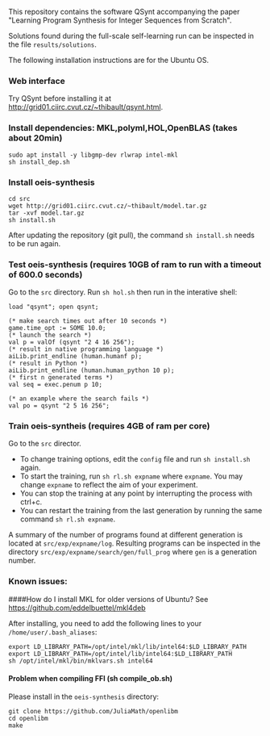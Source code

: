 This repository contains the software QSynt accompanying the paper 
"Learning Program Synthesis for Integer Sequences from Scratch". 

Solutions found during the full-scale self-learning run 
can be inspected in the file `results/solutions`.

The following installation instructions are for the Ubuntu OS.

### Web interface
Try QSynt before installing it at http://grid01.ciirc.cvut.cz/~thibault/qsynt.html.

### Install dependencies: MKL,polyml,HOL,OpenBLAS (takes about 20min)
``` 
sudo apt install -y libgmp-dev rlwrap intel-mkl
sh install_dep.sh
```

### Install oeis-synthesis
```
cd src
wget http://grid01.ciirc.cvut.cz/~thibault/model.tar.gz
tar -xvf model.tar.gz
sh install.sh
```

After updating the repository (git pull), 
the command `sh install.sh` needs to be run again.


### Test oeis-synthesis (requires 10GB of ram to run with a timeout of 600.0 seconds)
Go to the `src` directory.
Run `sh hol.sh` then run in the interative shell:
```
load "qsynt"; open qsynt;

(* make search times out after 10 seconds *)
game.time_opt := SOME 10.0;
(* launch the search *)
val p = valOf (qsynt "2 4 16 256");
(* result in native programming language *)
aiLib.print_endline (human.humanf p);
(* result in Python *)
aiLib.print_endline (human.human_python 10 p);
(* first n generated terms *)
val seq = exec.penum p 10;

(* an example where the search fails *)
val po = qsynt "2 5 16 256";
```

### Train oeis-syntheis (requires 4GB of ram per core)
Go to the `src` director.

- To change training options, 
  edit the `config` file and run `sh install.sh` again.
- To start the training, run `sh rl.sh expname` where `expname`. 
  You may change `expname` to reflect the aim of your experiment.
- You can stop the training at any point by interrupting the process 
  with ctrl+c. 
- You can restart the training from the last generation
by running the same command `sh rl.sh expname`.

A summary of the number of programs found at different generation is located at
`src/exp/expname/log`.
Resulting programs can be inspected in the directory `src/exp/expname/search/gen/full_prog` where `gen` is a generation number.

### Known issues:

####How do I install MKL for older versions of Ubuntu?
See https://github.com/eddelbuettel/mkl4deb

After installing, you need to add the following lines to your `/home/user/.bash_aliases`:
```
export LD_LIBRARY_PATH=/opt/intel/mkl/lib/intel64:$LD_LIBRARY_PATH
export LD_LIBRARY_PATH=/opt/intel/lib/intel64:$LD_LIBRARY_PATH
sh /opt/intel/mkl/bin/mklvars.sh intel64
```

#### Problem when compiling FFI (sh compile_ob.sh)
Please install in the `oeis-synthesis` directory: 
```
git clone https://github.com/JuliaMath/openlibm
cd openlibm
make
```





